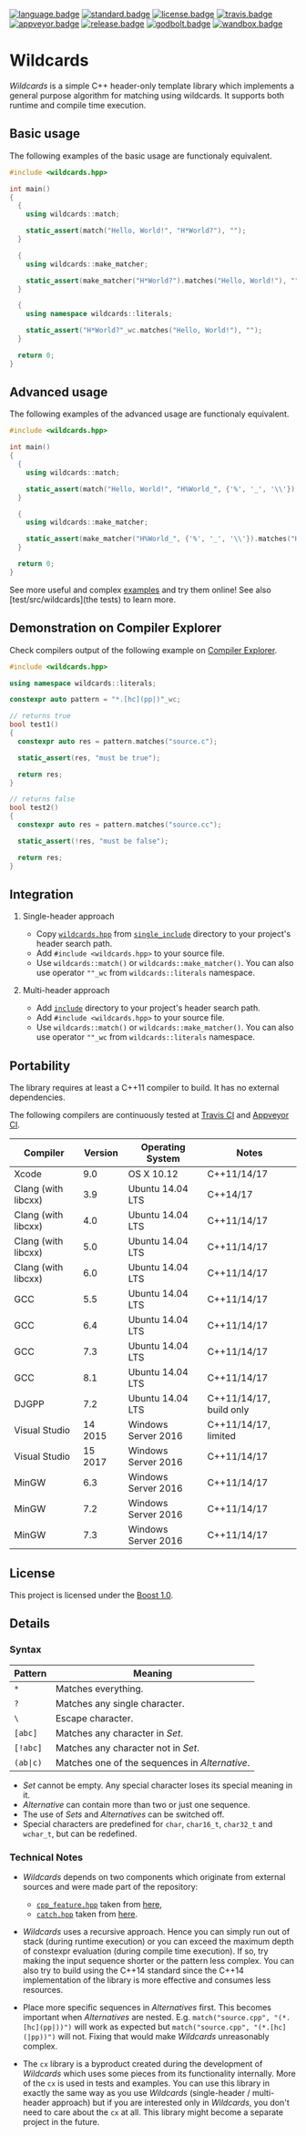[![language.badge]][language.url] [![standard.badge]][standard.url] [![license.badge]][license.url] [![travis.badge]][travis.url] [![appveyor.badge]][appveyor.url] [![release.badge]][release.url] [![godbolt.badge]][godbolt.url] [![wandbox.badge]][wandbox.url]

# Wildcards

*Wildcards* is a simple C++ header-only template library which implements
a general purpose algorithm for matching using wildcards. It supports both
runtime and compile time execution.

## Basic usage

The following examples of the basic usage are functionaly equivalent.

```C++
#include <wildcards.hpp>

int main()
{
  {
    using wildcards::match;

    static_assert(match("Hello, World!", "H*World?"), "");
  }

  {
    using wildcards::make_matcher;

    static_assert(make_matcher("H*World?").matches("Hello, World!"), "");
  }

  {
    using namespace wildcards::literals;

    static_assert("H*World?"_wc.matches("Hello, World!"), "");
  }

  return 0;
}
```

## Advanced usage

The following examples of the advanced usage are functionaly equivalent.

```C++
#include <wildcards.hpp>

int main()
{
  {
    using wildcards::match;

    static_assert(match("Hello, World!", "H%World_", {'%', '_', '\\'}), "");
  }

  {
    using wildcards::make_matcher;

    static_assert(make_matcher("H%World_", {'%', '_', '\\'}).matches("Hello, World!"), "");
  }

  return 0;
}
```

See more useful and complex [examples](examples) and try them online! See also
[test/src/wildcards](the tests) to learn more.

## Demonstration on Compiler Explorer

Check compilers output of the following example on [Compiler Explorer][godbolt.url].

```C++
#include <wildcards.hpp>

using namespace wildcards::literals;

constexpr auto pattern = "*.[hc](pp|)"_wc;

// returns true
bool test1()
{
  constexpr auto res = pattern.matches("source.c");

  static_assert(res, "must be true");

  return res;
}

// returns false
bool test2()
{
  constexpr auto res = pattern.matches("source.cc");

  static_assert(!res, "must be false");

  return res;
}
```

## Integration

1. Single-header approach
   * Copy [`wildcards.hpp`](single_include/wildcards.hpp) from
     [`single_include`](single_include) directory to your project's header
     search path.
   * Add `#include <wildcards.hpp>` to your source file.
   * Use `wildcards::match()` or `wildcards::make_matcher()`. You can also use
     operator `""_wc` from `wildcards::literals` namespace.

2. Multi-header approach
   * Add [`include`](include) directory to your project's header search path.
   * Add `#include <wildcards.hpp>` to your source file.
   * Use `wildcards::match()` or `wildcards::make_matcher()`. You can also use
     operator `""_wc` from `wildcards::literals` namespace.

## Portability

The library requires at least a C++11 compiler to build. It has no external
dependencies.

The following compilers are continuously tested at [Travis CI][travis.url]
and [Appveyor CI][appveyor.url].

| Compiler            | Version | Operating System    | Notes                   |
|---------------------|---------|---------------------|-------------------------|
| Xcode               | 9.0     | OS X 10.12          | C++11/14/17             |
| Clang (with libcxx) | 3.9     | Ubuntu 14.04 LTS    | C++14/17                |
| Clang (with libcxx) | 4.0     | Ubuntu 14.04 LTS    | C++11/14/17             |
| Clang (with libcxx) | 5.0     | Ubuntu 14.04 LTS    | C++11/14/17             |
| Clang (with libcxx) | 6.0     | Ubuntu 14.04 LTS    | C++11/14/17             |
| GCC                 | 5.5     | Ubuntu 14.04 LTS    | C++11/14/17             |
| GCC                 | 6.4     | Ubuntu 14.04 LTS    | C++11/14/17             |
| GCC                 | 7.3     | Ubuntu 14.04 LTS    | C++11/14/17             |
| GCC                 | 8.1     | Ubuntu 14.04 LTS    | C++11/14/17             |
| DJGPP               | 7.2     | Ubuntu 14.04 LTS    | C++11/14/17, build only |
| Visual Studio       | 14 2015 | Windows Server 2016 | C++11/14/17, limited    |
| Visual Studio       | 15 2017 | Windows Server 2016 | C++11/14/17             |
| MinGW               | 6.3     | Windows Server 2016 | C++11/14/17             |
| MinGW               | 7.2     | Windows Server 2016 | C++11/14/17             |
| MinGW               | 7.3     | Windows Server 2016 | C++11/14/17             |

## License

This project is licensed under the [Boost 1.0][license.url].

## Details

### Syntax

| Pattern   | Meaning                                        |
| --------- | ---------------------------------------------- |
| `*`       | Matches everything.                            |
| `?`       | Matches any single character.                  |
| `\`       | Escape character.                              |
| `[abc]`   | Matches any character in *Set*.                |
| `[!abc]`  | Matches any character not in *Set*.            |
| `(ab\|c)` | Matches one of the sequences in *Alternative*. |

* *Set* cannot be empty. Any special character loses its special meaning in it.
* *Alternative* can contain more than two or just one sequence.
* The use of *Sets* and *Alternatives* can be switched off.
* Special characters are predefined for `char`, `char16_t`, `char32_t`
  and `wchar_t`, but can be redefined.

### Technical Notes

* *Wildcards* depends on two components which originate from external sources
  and were made part of the repository:
  * [`cpp_feature.hpp`](include/cpp_feature.hpp) taken from
    [here](https://github.com/ned14/quickcpplib/blob/master/include/cpp_feature.h),
  * [`catch.hpp`](test/include/catch.hpp) taken from
    [here](https://github.com/catchorg/Catch2/releases/download/v2.4.2/catch.hpp).

* *Wildcards* uses a recursive approach. Hence you can simply run out of stack
  (during runtime execution) or you can exceed the maximum depth of constexpr
  evaluation (during compile time execution). If so, try making the input
  sequence shorter or the pattern less complex. You can also try to build using
  the C++14 standard since the C++14 implementation of the library is more
  effective and consumes less resources.

* Place more specific sequences in *Alternatives* first. This becomes important
  when *Alternatives* are nested. E.g. `match("source.cpp", "(*.[hc](pp|))")`
  will work as expected but `match("source.cpp", "(*.[hc](|pp))")` will not.
  Fixing that would make *Wildcards* unreasonably complex.

* The `cx` library is a byproduct created during the development of *Wildcards*
  which uses some pieces from its functionality internally. More of the `cx` is
  used in tests and examples. You can use this library in exactly the same way
  as you use *Wildcards* (single-header / multi-header approach) but if you are
  interested only in *Wildcards*, you don't need to care about the `cx` at all.
  This library might become a separate project in the future.

[language.url]:   https://isocpp.org/
[language.badge]: https://img.shields.io/badge/language-C++-blue.svg

[standard.url]:   https://en.wikipedia.org/wiki/C%2B%2B#Standardization
[standard.badge]: https://img.shields.io/badge/C%2B%2B-11%2F14%2F17-blue.svg

[license.url]:    http://www.boost.org/LICENSE_1_0.txt
[license.badge]:  https://img.shields.io/badge/license-Boost%201.0-blue.svg

[travis.url]:     https://travis-ci.org/zemasoft/wildcards
[travis.badge]:   https://travis-ci.org/zemasoft/wildcards.svg?branch=master

[appveyor.url]:   https://ci.appveyor.com/project/zemasoft/wildcards
[appveyor.badge]: https://ci.appveyor.com/api/projects/status/github/zemasoft/wildcards?svg=true&branch=master

[release.url]:    https://github.com/zemasoft/wildcards/releases
[release.badge]:  https://img.shields.io/github/release/zemasoft/wildcards.svg

[godbolt.url]:    https://godbolt.org/z/nPr4h7
[godbolt.badge]:  https://img.shields.io/badge/try%20it-on%20godbolt-blue.svg

[wandbox.url]:    https://github.com/zemasoft/wildcards/tree/master/example
[wandbox.badge]:  https://img.shields.io/badge/try%20it-on%20wandbox-blue.svg
